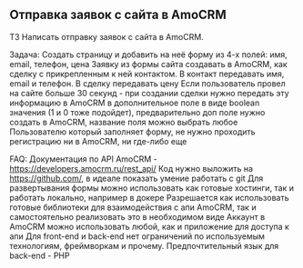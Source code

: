 ## Отправка заявок с сайта в AmoCRM

ТЗ
Написать отправку заявок с сайта в AmoCRM.

Задача:
Создать страницу и добавить на неё форму из 4-х полей: имя, email, телефон, цена
Заявку из формы сайта создавать в AmoCRM, как сделку с прикрепленным к ней контактом. В контакт передавать имя, email и телефон. В сделку передавать цену
Если пользователь провел на сайте больше 30 секунд - при создании сделки нужно передать эту информацию в AmoCRM в дополнительное поле в виде boolean значения (1 и 0 тоже подойдет), предварительно доп поле нужно создать в AmoCRM, название поля можно выбрать любое
Пользователю который заполняет форму, не нужно проходить регистрацию ни в AmoCRM, ни где-либо еще

FAQ:
Документация по API AmoCRM - https://developers.amocrm.ru/rest_api/
Код нужно выложить на https://github.com/, в идеале показать умение работать с git
Для развертывания формы можно использовать как готовые хостинги, так и работать локально, например в докере
Разрешается как использовать готовые библиотеки для взаимодействия с апи AmoCRM, так и самостоятельно реализовать это в необходимом виде
Аккаунт в AmoCRM можно использовать любой, как и приложение для доступа к апи
Для front-end и back-end нет ограничений по используемым технологиям, фреймворкам и прочему. Предпочтительный язык для back-end - PHP
